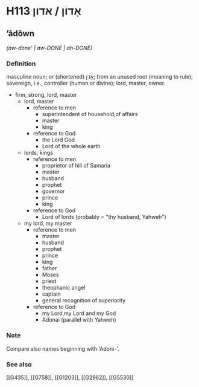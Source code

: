 # H113 אָדוֹן / אדון

## ʼâdôwn

_(aw-done' | aw-DONE | ah-DONE)_

### Definition

masculine noun; or (shortened) אָדֹן; from an unused root (meaning to rule); sovereign, i.e., controller (human or divine); lord, master, owner.

- firm, strong, lord, master
    - lord, master
        - reference to men
            - superintendent of household,of affairs
            - master
            - king
        - reference to God
            - the Lord God
            - Lord of the whole earth
    - lords, kings
        - reference to men
            - proprietor of hill of Samaria
            - master
            - husband
            - prophet
            - governor
            - prince
            - king
        - reference to God
            - Lord of lords (probably = "thy husband, Yahweh")
    - my lord, my master
        - reference to men
            - master
            - husband
            - prophet
            - prince
            - king
            - father
            - Moses
            - priest
            - theophanic angel
            - captain
            - general recognition of superiority
        - reference to God
            - my Lord,my Lord and my God
            - Adonai (parallel with Yahweh)


### Note

Compare also names beginning with 'Adoni-'.

### See also

[[G435]], [[G758]], [[G1203]], [[G2962]], [[G5530]]


